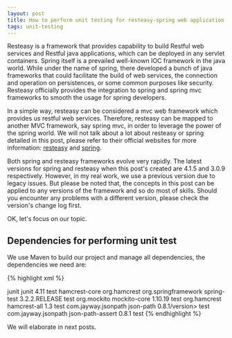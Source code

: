 ```yaml
---
layout: post
title: How to perform unit testing for resteasy-spring web application
tags: unit-testing
---
```


Resteasy is a framework that provides capability to build Restful web services and Restful java applications, which can be deployed in any servlet containers. Spring itself is a prevailed well-known IOC framework in the java world. While under the name of spring, there developed a bunch of java frameworks that could facilitate the build of web services, the connection and operation on persistences, or some common purposes like security. Resteasy officially provides the integration to spring and spring mvc frameworks to smooth the usage for spring developers.

In a simple way, resteasy can be considered a mvc web framework which provides us restful web services. Therefore, resteasy can be mapped to another MVC framework, say spring mvc, in order to leverage the power of the spring world. We will not talk about a lot about resteasy or spring detailed in this post, please refer to their official websites for more information: [resteasy](http://resteasy.jboss.org/) and [spring](http://spring.io).

Both spring and resteasy frameworks evolve very rapidly. The latest versions for spring and resteasy when this post's created are 4.1.5 and 3.0.9 respectively. However, in my real work, we use a previous version due to legacy issues. But please be noted that, the concepts in this post can be applied to any versions of the framework and so do most of skills. Should you encounter any problems with a different version, please check the version's change log first.

OK, let's focus on our topic.

## Dependencies for performing unit test
We use Maven to build our project and manage all dependencies, the dependencies we need are:

{% highlight xml %}
<!-- unit test dependencies begin -->
<dependency>
 <groupId>junit</groupId>
 <artifactId>junit</artifactId>
 <version>4.11</version>
 <scope>test</scope>
 <exclusions>
  <exclusion>
   <artifactId>hamcrest-core</artifactId>
   <groupId>org.hamcrest</groupId>
  </exclusion>
 </exclusions>
</dependency>

<dependency>
 <groupId>org.springframework</groupId>
 <artifactId>spring-test</artifactId>
 <version>3.2.2.RELEASE</version>
 <scope>test</scope>
</dependency>

<dependency>
 <groupId>org.mockito</groupId>
 <artifactId>mockito-core</artifactId>
 <version>1.10.19</version>
 <scope>test</scope>
</dependency>

<dependency>
 <groupId>org.hamcrest</groupId>
 <artifactId>hamcrest-all</artifactId>
 <version>1.3</version>
 <scope>test</scope>
</dependency>

<dependency>
 <groupId>com.jayway.jsonpath</groupId>
 <artifactId>json-path</artifactId>
 <version>0.8.1/version>
 <scope>test</scope>
</dependency>

<dependency>
 <groupId>com.jayway.jsonpath</groupId>
 <artifactId>json-path-assert</artifactId>
 <version>0.8.1</version>
 <scope>test</scope>
</dependency>
<!-- unit test dependencies end -->
{% endhighlight %}

We will elaborate in next posts.